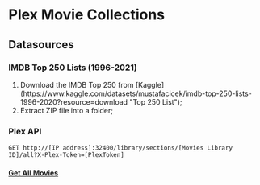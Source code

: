 # Plex Movie Collections

## Datasources

### IMDB Top 250 Lists (1996-2021)
<ol>
    <li> Download the IMDB Top 250 from [Kaggle](https://www.kaggle.com/datasets/mustafacicek/imdb-top-250-lists-1996-2020?resource=download "Top 250 List");
    <li> Extract ZIP file into a folder;
</ol>

### Plex API
`GET http://[IP address]:32400/library/sections/[Movies Library ID]/all?X-Plex-Token=[PlexToken]`
#### [Get All Movies](https://www.plexopedia.com/plex-media-server/api/library/movies/)
